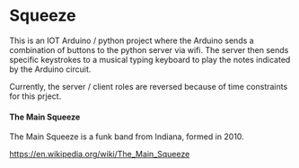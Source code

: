 # Squeeze

This is an IOT Arduino / python project where the Arduino sends a combination of buttons to the python server via wifi. The server then sends specific keystrokes to
a musical typing keyboard to play the notes indicated by the Arduino circuit.

Currently, the server / client roles are reversed because of time constraints for this prject.

#### The Main Squeeze

The Main Squeeze is a funk band from Indiana, formed in 2010.

https://en.wikipedia.org/wiki/The_Main_Squeeze